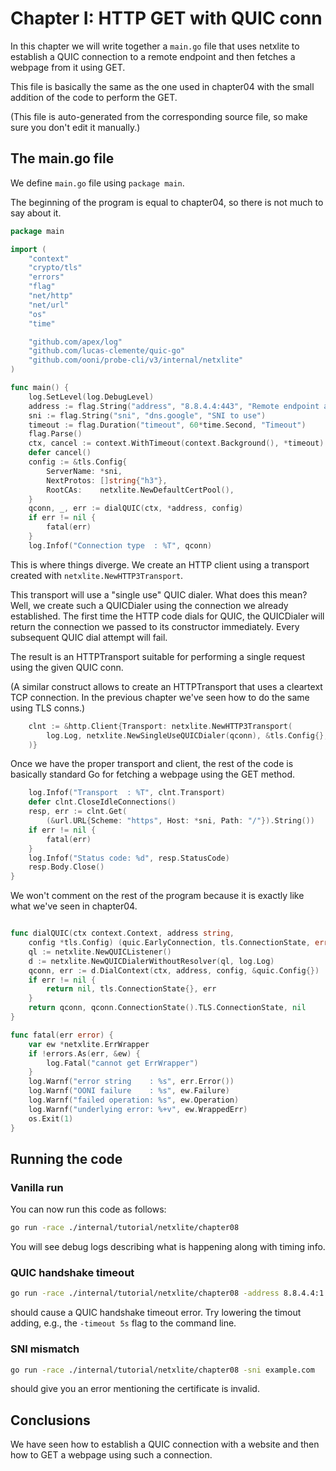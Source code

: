 
# Chapter I: HTTP GET with QUIC conn

In this chapter we will write together a `main.go` file that
uses netxlite to establish a QUIC connection to a remote endpoint
and then fetches a webpage from it using GET.

This file is basically the same as the one used in chapter04
with the small addition of the code to perform the GET.

(This file is auto-generated from the corresponding source file,
so make sure you don't edit it manually.)

## The main.go file

We define `main.go` file using `package main`.

The beginning of the program is equal to chapter04,
so there is not much to say about it.

```Go
package main

import (
	"context"
	"crypto/tls"
	"errors"
	"flag"
	"net/http"
	"net/url"
	"os"
	"time"

	"github.com/apex/log"
	"github.com/lucas-clemente/quic-go"
	"github.com/ooni/probe-cli/v3/internal/netxlite"
)

func main() {
	log.SetLevel(log.DebugLevel)
	address := flag.String("address", "8.8.4.4:443", "Remote endpoint address")
	sni := flag.String("sni", "dns.google", "SNI to use")
	timeout := flag.Duration("timeout", 60*time.Second, "Timeout")
	flag.Parse()
	ctx, cancel := context.WithTimeout(context.Background(), *timeout)
	defer cancel()
	config := &tls.Config{
		ServerName: *sni,
		NextProtos: []string{"h3"},
		RootCAs:    netxlite.NewDefaultCertPool(),
	}
	qconn, _, err := dialQUIC(ctx, *address, config)
	if err != nil {
		fatal(err)
	}
	log.Infof("Connection type  : %T", qconn)
```

This is where things diverge. We create an HTTP client
using a transport created with `netxlite.NewHTTP3Transport`.

This transport will use a "single use" QUIC dialer.
What does this mean? Well, we create such a QUICDialer
using the connection we already established. The first
time the HTTP code dials for QUIC, the QUICDialer will
return the connection we passed to its constructor
immediately. Every subsequent QUIC dial attempt will fail.

The result is an HTTPTransport suitable for performing
a single request using the given QUIC conn.

(A similar construct allows to create an HTTPTransport that
uses a cleartext TCP connection. In the previous chapter we've
seen how to do the same using TLS conns.)

```Go
	clnt := &http.Client{Transport: netxlite.NewHTTP3Transport(
		log.Log, netxlite.NewSingleUseQUICDialer(qconn), &tls.Config{},
	)}
```

Once we have the proper transport and client, the rest of
the code is basically standard Go for fetching a webpage
using the GET method.

```Go
	log.Infof("Transport  : %T", clnt.Transport)
	defer clnt.CloseIdleConnections()
	resp, err := clnt.Get(
		(&url.URL{Scheme: "https", Host: *sni, Path: "/"}).String())
	if err != nil {
		fatal(err)
	}
	log.Infof("Status code: %d", resp.StatusCode)
	resp.Body.Close()
}

```

We won't comment on the rest of the program because it is
exactly like what we've seen in chapter04.

```Go

func dialQUIC(ctx context.Context, address string,
	config *tls.Config) (quic.EarlyConnection, tls.ConnectionState, error) {
	ql := netxlite.NewQUICListener()
	d := netxlite.NewQUICDialerWithoutResolver(ql, log.Log)
	qconn, err := d.DialContext(ctx, address, config, &quic.Config{})
	if err != nil {
		return nil, tls.ConnectionState{}, err
	}
	return qconn, qconn.ConnectionState().TLS.ConnectionState, nil
}

func fatal(err error) {
	var ew *netxlite.ErrWrapper
	if !errors.As(err, &ew) {
		log.Fatal("cannot get ErrWrapper")
	}
	log.Warnf("error string    : %s", err.Error())
	log.Warnf("OONI failure    : %s", ew.Failure)
	log.Warnf("failed operation: %s", ew.Operation)
	log.Warnf("underlying error: %+v", ew.WrappedErr)
	os.Exit(1)
}

```

## Running the code

### Vanilla run

You can now run this code as follows:

```bash
go run -race ./internal/tutorial/netxlite/chapter08
```

You will see debug logs describing what is happening along with timing info.

### QUIC handshake timeout

```bash
go run -race ./internal/tutorial/netxlite/chapter08 -address 8.8.4.4:1
```

should cause a QUIC handshake timeout error. Try lowering the timout adding, e.g.,
the `-timeout 5s` flag to the command line.

### SNI mismatch

```bash
go run -race ./internal/tutorial/netxlite/chapter08 -sni example.com
```

should give you an error mentioning the certificate is invalid.

## Conclusions

We have seen how to establish a QUIC connection with a website
and then how to GET a webpage using such a connection.
